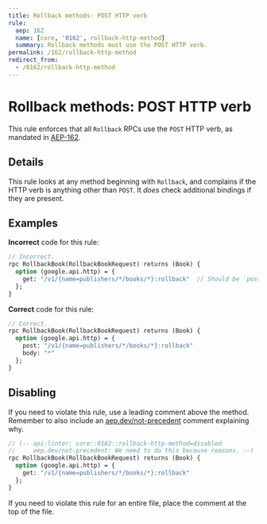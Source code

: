 ```yaml
---
title: Rollback methods- POST HTTP verb
rule:
  aep: 162
  name: [core, '0162', rollback-http-method]
  summary: Rollback methods must use the POST HTTP verb.
permalink: /162/rollback-http-method
redirect_from:
  - /0162/rollback-http-method
---
```


# Rollback methods: POST HTTP verb

This rule enforces that all `Rollback` RPCs use the `POST` HTTP verb, as
mandated in [AEP-162][].

## Details

This rule looks at any method beginning with `Rollback`, and complains
if the HTTP verb is anything other than `POST`. It _does_ check additional
bindings if they are present.

## Examples

**Incorrect** code for this rule:

```proto
// Incorrect.
rpc RollbackBook(RollbackBookRequest) returns (Book) {
  option (google.api.http) = {
    get: "/v1/{name=publishers/*/books/*}:rollback"  // Should be `post:`.
  };
}
```

**Correct** code for this rule:

```proto
// Correct.
rpc RollbackBook(RollbackBookRequest) returns (Book) {
  option (google.api.http) = {
    post: "/v1/{name=publishers/*/books/*}:rollback"
    body: "*"
  };
}
```

## Disabling

If you need to violate this rule, use a leading comment above the method.
Remember to also include an [aep.dev/not-precedent][] comment explaining why.

```proto
// (-- api-linter: core::0162::rollback-http-method=disabled
//     aep.dev/not-precedent: We need to do this because reasons. --)
rpc RollbackBook(RollbackBookRequest) returns (Book) {
  option (google.api.http) = {
    get: "/v1/{name=publishers/*/books/*}:rollback"
  };
}
```

If you need to violate this rule for an entire file, place the comment at the
top of the file.

[aep-162]: https://aep.dev/162
[aep.dev/not-precedent]: https://aep.dev/not-precedent
